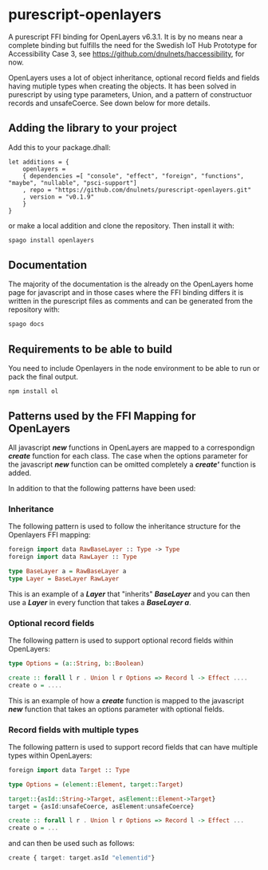 # purescript-openlayers
A purescript FFI binding for OpenLayers v6.3.1. It is by no means near a complete binding but fulfills the need for the Swedish IoT Hub Prototype for Accessibility Case 3, see https://github.com/dnulnets/haccessibility, for now.

OpenLayers uses a lot of object inheritance, optional record fields and fields having mutiple types when creating the objects. It has been solved in purescript by using type parameters, Union, and a pattern of constructuor records and unsafeCoerce. See down below for more details.

## Adding the library to your project

Add this to your package.dhall:

```dhall
let additions = {
    openlayers =
    { dependencies =[ "console", "effect", "foreign", "functions", "maybe", "nullable", "psci-support"]
    , repo = "https://github.com/dnulnets/purescript-openlayers.git"
    , version = "v0.1.9"
    }
}
```

or make a local addition and clone the repository. Then install it with:


```sh
spago install openlayers
```

## Documentation

The majority of the documentation is the already on the OpenLayers home page for javascript and
in those cases where the FFI binding differs it is written in the purescript files as comments
and can be generated from the repository with:

```sh
spago docs
```

## Requirements to be able to build

You need to include Openlayers in the node environment to be able to run or pack the final output.


```
npm install ol
```

## Patterns used by the FFI Mapping for OpenLayers 
All javascript ***new*** functions in OpenLayers are mapped to a correspondign ***create*** function for each class. The case when the options parameter for the javascript ***new*** function can be omitted completely a ***create'*** function is added.

In addition to that the following patterns have been used:
### Inheritance
The following pattern is used to follow the inheritance structure for the Openlayers FFI mapping:

```purescript
foreign import data RawBaseLayer :: Type -> Type
foreign import data RawLayer :: Type

type BaseLayer a = RawBaseLayer a
type Layer = BaseLayer RawLayer
```

This is an example of a ***Layer*** that "inherits" ***BaseLayer*** and you can then use a ***Layer*** in every function that takes a ***BaseLayer a***.

### Optional record fields
The following pattern is used to support optional record fields within OpenLayers:

```purescript
type Options = (a::String, b::Boolean)

create :: forall l r . Union l r Options => Record l -> Effect ....
create o = ....
```

This is an example of how a ***create*** function is mapped to the javascript ***new*** function that takes an options parameter with optional fields.

### Record fields with multiple types
The following pattern is used to support record fields that can have multiple types within OpenLayers:

```purescript
foreign import data Target :: Type

type Options = (element::Element, target::Target)

target::{asId::String->Target, asElement::Element->Target}
target = {asId:unsafeCoerce, asElement:unsafeCoerce}

create :: forall l r . Union l r Options => Record l -> Effect ...
create o = ...
```

and can then be used such as follows:

```purescript
create { target: target.asId "elementid"}
```
